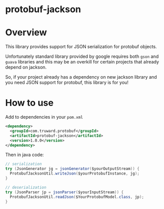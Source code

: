 protobuf-jackson
================

# Overview

This library provides support for JSON serialization for protobuf objects.

Unfortunately standard library provided by google requires both ``gson`` and ``guava`` libraries and this may be an
overkill for certain projects that already depend on jackson.

So, if your project already has a dependency on new jackson library and you need JSON support for protobuf,
this library is for you!

# How to use

Add to dependencies in your ``pom.xml``

```xml
<dependency>
  <groupId>com.truward.protobuf</groupId>
  <artifactId>protobuf-jackson</artifactId>
  <version>1.0.0</version>
</dependency>
```

Then in java code:

```java
// serialization
try (JsonGenerator jg = jsonGenerator($yourOutputStream)) {
  ProtobufJacksonUtil.writeJson($yourProtobufInstance, jg);
}

// deserialization
try (JsonParser jp = jsonParser($yourInputStream)) {
  ProtobufJacksonUtil.readJson($YourProtobufModel.class, jp);
}
```
